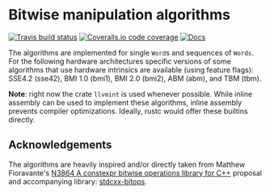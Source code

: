 # Bitwise manipulation algorithms

[![Travis build status][travis-shield]][travis] [![Coveralls.io code coverage][coveralls-shield]][coveralls] [![Docs][docs-shield]][docs]

<!---
clippy linting doesn't seem to work
[![Clippy Linting Result](https://clippy.bashy.io/github/gnzlbh/bitwise/master/badge.svg)]
-->

The algorithms are implemented for single `Word`s and sequences of `Words`. For
the following hardware architectures specific versions of some algorithms that
use hardware intrinsics are available (using feature flags): SSE4.2 (sse42), BMI
1.0 (bmi1), BMI 2.0 (bmi2), ABM (abm), and TBM (tbm).

**Note**: right now the crate `llvmint` is used whenever possible. While inline
assembly can be used to implement these algorithms, inline assembly prevents
compiler optimizations. Ideally, rustc would offer these builtins directly.

## Acknowledgements

The algorithms are heavily inspired and/or directly taken from Matthew
Fioravante's
[N3864 A constexpr bitwise operations library for C++](http://www.open-std.org/jtc1/sc22/wg21/docs/papers/2014/n3864.html)
proposal and accompanying library:
[stdcxx-bitops](https://github.com/fmatthew5876/stdcxx-bitops).

<!-- Links -->
[travis-shield]: https://img.shields.io/travis/gnzlbg/bitwise.svg?style=flat-square
[travis]: https://travis-ci.org/gnzlbg/bitwise
[coveralls-shield]: https://img.shields.io/coveralls/gnzlbg/bitwise.svg?style=flat-square
[coveralls]: https://coveralls.io/github/gnzlbg/bitwise
[docs-shield]: https://img.shields.io/badge/docs-online-blue.svg?style=flat-square
[docs]: https://gnzlbg.github.io/bitwise
